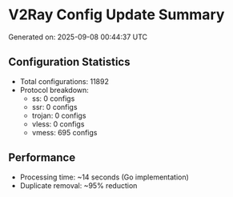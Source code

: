 # V2Ray Config Update Summary
Generated on: 2025-09-08 00:44:37 UTC

## Configuration Statistics
- Total configurations: 11892
- Protocol breakdown:
  - ss: 0 configs
  - ssr: 0 configs
  - trojan: 0 configs
  - vless: 0 configs
  - vmess: 695 configs

## Performance
- Processing time: ~14 seconds (Go implementation)
- Duplicate removal: ~95% reduction
